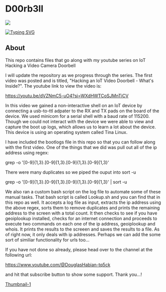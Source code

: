 # D00rb3ll

<img src="https://capsule-render.vercel.app/api?type=waving&color=auto&height=300&section=header&text=IoT_Hacking&desc=D00rb3ll&animation=blinkingrender&fontSize=90" />

<a href="https://git.io/typing-svg"><img src="https://readme-typing-svg.demolab.com?font=Fira+Code&pause=1000&color=18ACF7&width=435&lines=Information+Gathering+%26+Recon...;Obtaining+%26+Analyzing+the+Firmware;Extracting+%26+Analyzing+the+Filesystem;Emulation+%26+Dynamic+Analysis...;Runtime+Analysis+%26+Exploitation..." alt="Typing SVG" /></a>

## About
This repo contains files that go along with my youtube series on IoT Hacking a Video Camera Doorbell

I will update the repository as we progress through the series. The first video was posted and is
titled, "Hacking an IoT Video Doorbell - What's Inside?". The youtube link to view the video is:
  
  https://youtu.be/dVZNmC5-uO4?si=WXdHWTCoSJMnTiCV

In this video we gained a non-interactive shell on an IoT device by connecting a usb-to-ttl adpater
to the RX and TX pads on the board of the device. We used minicom for a serial shell with a baud 
rate of 115200. Though we could not interact with the device we were able to view and capture the
boot up logs, which allows us to learn a lot about the device. This device is using an operating
system called Tina Linux. 

I have included the bootlogs file in this repo so that you can follow along with the first video.
One of the things that we did was pull out all of the ip address using regex:

  grep -o '[0-9]\{1,3\}\.[0-9]\{1,3\}\.[0-9]\{1,3\}\.[0-9]\{1,3\}'

There were many duplicates so we piped the ouput into sort -u 

  grep -o '[0-9]\{1,3\}\.[0-9]\{1,3\}\.[0-9]\{1,3\}\.[0-9]\{1,3\}' | sort -u

We also ran a custom bash script on the log file to automate some of these manual tasks. That bash
script is called Lookup.sh and you can find that in this repo as well. It accepts a log file as 
input, extracts the ip address using the above regex, sorts them to remove duplicates and prints the
remaining address to the screen with a total count. It then checks to see if you have geoiplookup
installed, checks for an internet connection and proceeds to execute two commands on each one of
the ip address, geoiplookup and whois. It prints the results to the screeen and saves the results
to a file. As of right now, it only deals with ip addresses. Perhaps we can add the some sort of
similiar functionality for urls too...

If you have not done so already, please head over to the channel at the following url:
  
  https://www.youtube.com/@DouglasHabian-tq5ck

and hit that subscribe button to show some support. Thank you...!

[Thumbnail-1](https://github.com/user-attachments/assets/4bb68eea-3c79-4a0c-b6dc-674db5c345fe)

